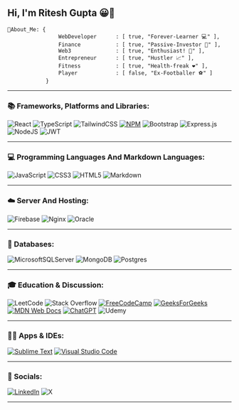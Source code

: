 ## Hi, I'm Ritesh Gupta 😀👋

    🐧About_Me: {
                    WebDeveloper      : [ true, "Forever-Learner 💻" ],             
                    Finance           : [ true, "Passive-Investor 🤑" ],              
                    Web3              : [ true, "Enthusiast! 💪" ],              
                    Entrepreneur      : [ true, "Hustler 📈" ],
                    Fitness           : [ true, "Health-freak ❤️" ],
                    Player            : [ false, "Ex-Footballer ⚽" ]
                }

---
### 📚 Frameworks, Platforms and Libraries:
![React](https://img.shields.io/badge/react-%2320232a.svg?style=for-the-badge&logo=react&logoColor=%2361DAFB)
![TypeScript](https://img.shields.io/badge/typescript-%23007ACC.svg?style=for-the-badge&logo=typescript&logoColor=white) 
![TailwindCSS](https://img.shields.io/badge/tailwindcss-%2338B2AC.svg?style=for-the-badge&logo=tailwind-css&logoColor=white)
[![NPM](https://img.shields.io/badge/NPM-%23CB3837.svg?style=for-the-badge&logo=npm&logoColor=white)](https://www.npmjs.com/~tcoder2k6)
![Bootstrap](https://img.shields.io/badge/bootstrap-%23563D7C.svg?style=for-the-badge&logo=bootstrap&logoColor=white)
![Express.js](https://img.shields.io/badge/express.js-%23404d59.svg?style=for-the-badge&logo=express&logoColor=%2361DAFB)
![NodeJS](https://img.shields.io/badge/node.js-6DA55F?style=for-the-badge&logo=node.js&logoColor=white)
![JWT](https://img.shields.io/badge/JWT-black?style=for-the-badge&logo=JSON%20web%20tokens)

---
### 💻 Programming Languages And Markdown Languages:
![JavaScript](https://img.shields.io/badge/javascript-%23323330.svg?style=for-the-badge&logo=javascript&logoColor=%23F7DF1E)
![CSS3](https://img.shields.io/badge/css3-%231572B6.svg?style=for-the-badge&logo=css3&logoColor=white) 
![HTML5](https://img.shields.io/badge/html5-%23E34F26.svg?style=for-the-badge&logo=html5&logoColor=white) 
![Markdown](https://img.shields.io/badge/markdown-%23000000.svg?style=for-the-badge&logo=markdown&logoColor=white)
<!-- ![C++](https://img.shields.io/badge/c++-%2300599C.svg?style=for-the-badge&logo=c%2B%2B&logoColor=white)
![Java](https://img.shields.io/badge/java-%23ED8B00.svg?style=for-the-badge&logo=openjdk&logoColor=white)
![Python](https://img.shields.io/badge/python-3670A0?style=for-the-badge&logo=python&logoColor=ffdd54) -->

---
### ☁️ Server And Hosting:
<!-- ![Heroku](https://img.shields.io/badge/heroku-%23430098.svg?style=for-the-badge&logo=heroku&logoColor=white) -->
![Firebase](https://img.shields.io/badge/firebase-a08021?style=for-the-badge&logo=firebase&logoColor=ffcd34)
![Nginx](https://img.shields.io/badge/nginx-%23009639.svg?style=for-the-badge&logo=nginx&logoColor=white)
![Oracle](https://img.shields.io/badge/Oracle-F80000?style=for-the-badge&logo=oracle&logoColor=white)

---
### 💾 Databases:
![MicrosoftSQLServer](https://img.shields.io/badge/Microsoft%20SQL%20Server-CC2927?style=for-the-badge&logo=microsoft%20sql%20server&logoColor=white)
![MongoDB](https://img.shields.io/badge/MongoDB-%234ea94b.svg?style=for-the-badge&logo=mongodb&logoColor=white) 
![Postgres](https://img.shields.io/badge/postgres-%23316192.svg?style=for-the-badge&logo=postgresql&logoColor=white)

---
### 🎓 Education & Discussion: 
![LeetCode](https://img.shields.io/badge/LeetCode-000000?style=for-the-badge&logo=LeetCode&logoColor=#d16c06)
![Stack Overflow](https://img.shields.io/badge/-Stackoverflow-FE7A16?style=for-the-badge&logo=stack-overflow&logoColor=white)
[![FreeCodeCamp](https://img.shields.io/badge/Freecodecamp-%23123.svg?style=for-the-badge&logo=freecodecamp&logoColor=green)](https://www.freecodecamp.org/)
[![GeeksForGeeks](https://img.shields.io/badge/GeeksforGeeks-gray?style=for-the-badge&logo=geeksforgeeks&logoColor=35914c)](https://www.geeksforgeeks.org/)
[![MDN Web Docs](https://img.shields.io/badge/MDN_Web_Docs-black?style=for-the-badge&logo=mdnwebdocs&logoColor=white)](https://developer.mozilla.org/en-US/)
[![ChatGPT](https://img.shields.io/badge/chatGPT-74aa9c?style=for-the-badge&logo=openai&logoColor=white)](https://chatgpt.com/)
![Udemy](https://img.shields.io/badge/Udemy-A435F0?style=for-the-badge&logo=Udemy&logoColor=white)

---
### 👨‍💻 Apps & IDEs:
[![Sublime Text](https://img.shields.io/badge/sublime_text-%23575757.svg?style=for-the-badge&logo=sublime-text&logoColor=important)](https://www.sublimetext.com/)
[![Visual Studio Code](https://img.shields.io/badge/Visual%20Studio%20Code-0078d7.svg?style=for-the-badge&logo=visual-studio-code&logoColor=white)](https://code.visualstudio.com/)

---
### 👥 Socials: 
[![LinkedIn](https://img.shields.io/badge/linkedin-%230077B5.svg?style=for-the-badge&logo=linkedin&logoColor=white)](https://www.linkedin.com/in/lê-nguyễn-minh-trí-114b58311?utm_source=share&utm_campaign=share_via&utm_content=profile)
![X](https://img.shields.io/badge/X-%23000000.svg?style=for-the-badge&logo=X&logoColor=white)

<!-- #### Technologies planned to be explored in the future: 
![AWS](https://img.shields.io/badge/PyTorch-%23EE4C2C.svg?style=for-the-badge&logo=PyTorch&logoColor=white)
![Flutter](https://img.shields.io/badge/Flutter-%2302569B.svg?style=for-the-badge&logo=Flutter&logoColor=white) ![Bulma](https://img.shields.io/badge/bulma-00D0B1?style=for-the-badge&logo=bulma&logoColor=white) ![Qt](https://img.shields.io/badge/Qt-%23217346.svg?style=for-the-badge&logo=Qt&logoColor=white) ![Django](https://img.shields.io/badge/django-%23092E20.svg?style=for-the-badge&logo=django&logoColor=white) ![.Net](https://img.shields.io/badge/.NET-5C2D91?style=for-the-badge&logo=.net&logoColor=white) ![Storybook](https://img.shields.io/badge/-Storybook-FF4785?style=for-the-badge&logo=storybook&logoColor=white) ![Docker](https://img.shields.io/badge/docker-%230db7ed.svg?style=for-the-badge&logo=docker&logoColor=white) ![TensorFlow](https://img.shields.io/badge/TensorFlow-%23FF6F00.svg?style=for-the-badge&logo=TensorFlow&logoColor=white) ![Adobe Photoshop](https://img.shields.io/badge/adobe%20photoshop-%2331A8FF.svg?style=for-the-badge&logo=adobe%20photoshop&logoColor=white) -->

---
